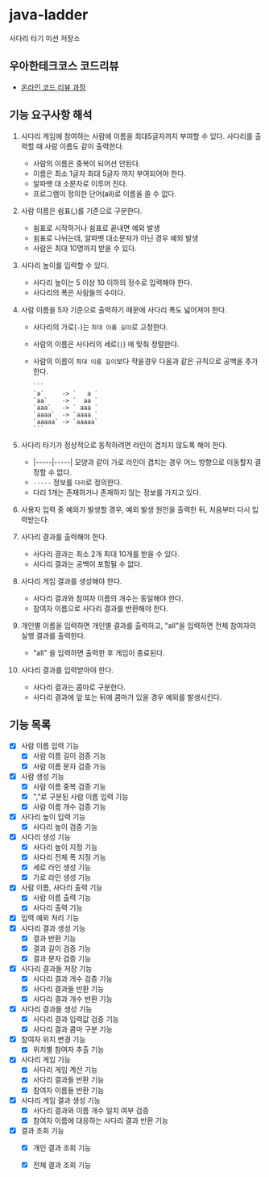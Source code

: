 # java-ladder

사다리 타기 미션 저장소

## 우아한테크코스 코드리뷰

- [온라인 코드 리뷰 과정](https://github.com/woowacourse/woowacourse-docs/blob/master/maincourse/README.md)

## 기능 요구사항 해석

1. 사다리 게임에 참여하는 사람에 이름을 최대5글자까지 부여할 수 있다. 사다리를 출력할 때 사람 이름도 같이 출력한다.
    - 사람의 이름은 중복이 되어선 안된다.
    - 이름은 최소 1글자 최대 5글자 까지 부여되어야 한다.
    - 알파뱃 대 소문자로 이루어 진다.
    - 프로그램이 정의한 단어(all)로 이름을 쓸 수 없다.

2. 사람 이름은 쉼표(,)를 기준으로 구분한다.
    - 쉼표로 시작하거나 쉼표로 끝내면 예외 발생
    - 쉼표로 나뉘는데, 알파벳 대소문자가 아닌 경우 예외 발생
    - 사람은 최대 10명까지 받을 수 있다.

3. 사다리 높이를 입력할 수 있다.
    - 사다리 높이는 5 이상 10 이하의 정수로 입력해야 한다.
    - 사다리의 폭은 사람들의 수이다.

4. 사람 이름을 5자 기준으로 출력하기 때문에 사다리 폭도 넓어져야 한다.
    - 사다리의 가로(`-`)는 `최대 이름 길이`로 고정한다.
    - 사람의 이름은 사다리의 세로(`|`) 에 맞춰 정렬한다.
    - 사람의 이름이 `최대 이름 길이`보다 작을경우 다음과 같은 규칙으로 공백을 추가한다.

          ```
          `a`     -> `   a `
          `aa`    -> `  aa `
          `aaa`   -> ` aaa `
          `aaaa`  -> `aaaa `
          `aaaaa` -> `aaaaa`
          ``` 

5. 사다리 타기가 정상적으로 동작하려면 라인이 겹치지 않도록 해야 한다.
    - |-----|-----| 모양과 같이 가로 라인이 겹치는 경우 어느 방향으로 이동할지 결정할 수 없다.
    - `-----` 정보를 `다리`로 정의한다.
    - 다리 1개는 존재하거나 존재하지 않는 정보를 가지고 있다.

6. 사용자 입력 중 예외가 발생할 경우, 예외 발생 원인을 출력한 뒤, 처음부터 다시 입력받는다.

7. 사다리 결과를 출력해야 한다.
    - 사다리 결과는 최소 2개 최대 10개를 받을 수 있다.
    - 사다리 결과는 공백이 포함될 수 없다.

8. 사다리 게임 결과를 생성해야 한다.
    - 사다리 결과와 참여자 이름의 개수는 동일해야 한다.
    - 참여자 이름으로 사다리 결과를 반환해야 한다.

9. 개인별 이름을 입력하면 개인별 결과를 출력하고, "all"을 입력하면 전체 참여자의 실행 결과를 출력한다.
    - "all" 을 입력하면 출력한 후 게임이 종료된다.

10. 사다리 결과를 입력받아야 한다.
    - 사다리 결과는 콤마로 구분한다.
    - 사다리 결과에 앞 또는 뒤에 콤마가 있을 경우 예외를 발생시킨다.

## 기능 목록

- [x] 사람 이름 입력 기능
    - [x] 사람 이름 길이 검증 기능
    - [x] 사람 이름 문자 검증 가능
- [x] 사람 생성 기능
    - [x] 사람 이름 중복 검증 기능
    - [x] ","로 구분된 사람 이름 입력 기능
    - [x] 사람 이름 개수 검증 기능
- [x] 사다리 높이 입력 기능
    - [x] 사다리 높이 검증 기능
- [x] 사다리 생성 기능
    - [x] 사다리 높이 지정 기능
    - [x] 사다리 전체 폭 지정 기능
    - [x] 세로 라인 생성 기능
    - [x] 가로 라인 생성 기능
- [x] 사람 이름, 사다리 출력 기능
    - [x] 사람 이름 출력 기능
    - [x] 사다리 출력 기능
- [x] 입력 예외 처리 기능
- [x] 사다리 결과 생성 기능
    - [x] 결과 반환 기능
    - [x] 결과 길이 검증 기능
    - [x] 결과 문자 검증 기능
- [x] 사다리 결과들 저장 기능
    - [x] 사다리 결과 개수 검증 기능
    - [x] 사다리 결과들 반환 기능
    - [x] 사다리 결과 개수 반환 기능
- [x] 사다리 결과들 생성 기능
    - [x] 사다리 결과 입력값 검증 기능
    - [x] 사다리 결과 콤마 구분 기능
- [x] 참여자 위치 변경 기능
    - [x] 위치별 참여자 추출 기능
- [x] 사다리 게임 기능
    - [x] 사다리 게임 계산 기능
    - [x] 사다리 결과들 반환 기능
    - [x] 참여자 이름들 반환 기능
- [x] 사다리 게임 결과 생성 기능
    - [x] 사다리 결과와 이름 개수 일치 여부 검증
    - [x] 참여자 이름에 대응하는 사다리 결과 반환 기능
- [x] 결과 조회 기능
    - [x] 개인 결과 조회 기능
    - [x] 전체 결과 조회 기능



